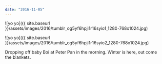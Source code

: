 ```yaml
---
date: "2016-11-05"
---
```


![yo yo]({{ site.baseurl }}/assets/images/2016/tumblr_og5yf6hpji1r16syio1_1280-768x1024.jpg)

![yo yo]({{ site.baseurl }}/assets/images/2016/tumblr_og5yf6hpji1r16syio2_1280-768x1024.jpg)

Dropping off baby Boi at Peter Pan in the morning. Winter is here, out come the blankets.
